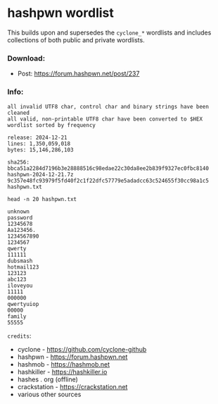# hashpwn wordlist

This builds upon and supersedes the `cyclone_*` wordlists and includes collections of both public and private wordlists.

### Download:
* Post: https://forum.hashpwn.net/post/237

### Info:
```
all invalid UTF8 char, control char and binary strings have been cleaned
all valid, non-printable UTF8 char have been converted to $HEX
wordlist sorted by frequency

release: 2024-12-21
lines: 1,350,059,018
bytes: 15,146,286,103

sha256:
bbca51a2284d7196b3e28888516c98edae22c30da8ee2b839f9327ec0fbc8140  hashpwn-2024-12-21.7z
9c357e48fc93979f5fd40f2c1f22dfc57779e5adadcc63c524655f30cc98a1c5  hashpwn.txt
```
```
head -n 20 hashpwn.txt 

unknown
password
12345678
Aa123456.
1234567890
1234567
qwerty
111111
dubsmash
hotmail123
123123
abc123
iloveyou
11111
000000
qwertyuiop
00000
family
55555
```
`credits`:
* cyclone - https://github.com/cyclone-github
* hashpwn - https://forum.hashpwn.net
* hashmob - https://hashmob.net
* hashkiller - https://hashkiller.io
* hashes . org (offline)
* crackstation -  https://crackstation.net
* various other sources

